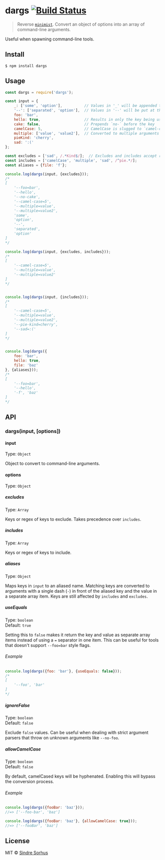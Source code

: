 # dargs [![Build Status](https://travis-ci.org/sindresorhus/dargs.svg?branch=master)](https://travis-ci.org/sindresorhus/dargs)

> Reverse [`minimist`](https://github.com/substack/minimist). Convert an object of options into an array of command-line arguments.

Useful when spawning command-line tools.


## Install

```
$ npm install dargs
```


## Usage

```js
const dargs = require('dargs');

const input = {
	_: ['some', 'option'],          // Values in '_' will be appended to the end of the generated argument list
	'--': ['separated', 'option'],  // Values in '--' will be put at the very end of the argument list after the escape option (`--`)
	foo: 'bar',
	hello: true,                    // Results in only the key being used
	cake: false,                    // Prepends `no-` before the key
	camelCase: 5,                   // CamelCase is slugged to `camel-case`
	multiple: ['value', 'value2'],  // Converted to multiple arguments
	pieKind: 'cherry',
	sad: ':('
};

const excludes = ['sad', /.*Kind$/];  // Excludes and includes accept regular expressions
const includes = ['camelCase', 'multiple', 'sad', /^pie.*/];
const aliases = {file: 'f'};

console.log(dargs(input, {excludes}));
/*
[
	'--foo=bar',
	'--hello',
	'--no-cake',
	'--camel-case=5',
	'--multiple=value',
	'--multiple=value2',
	'some',
	'option',
	'--',
	'separated',
	'option'
]
*/

console.log(dargs(input, {excludes, includes}));
/*
[
	'--camel-case=5',
	'--multiple=value',
	'--multiple=value2'
]
*/


console.log(dargs(input, {includes}));
/*
[
	'--camel-case=5',
	'--multiple=value',
	'--multiple=value2',
	'--pie-kind=cherry',
	'--sad=:('
]
*/


console.log(dargs({
	foo: 'bar',
	hello: true,
	file: 'baz'
}, {aliases}));
/*
[
	'--foo=bar',
	'--hello',
	'-f', 'baz'
]
*/
```


## API

### dargs(input, [options])

#### input

Type: `Object`

Object to convert to command-line arguments.

#### options

Type: `Object`

##### excludes

Type: `Array`

Keys or regex of keys to exclude. Takes precedence over `includes`.

##### includes

Type: `Array`

Keys or regex of keys to include.

##### aliases

Type: `Object`

Maps keys in `input` to an aliased name. Matching keys are converted to arguments with a single dash (`-`) in front of the aliased key and the value in a separate array item. Keys are still affected by `includes` and `excludes`.

##### useEquals

Type: `boolean`<br>
Default: `true`

Setting this to `false` makes it return the key and value as separate array items instead of using a `=` separator in one item. This can be useful for tools that doesn't support `--foo=bar` style flags.

###### Example

```js
console.log(dargs({foo: 'bar'}, {useEquals: false}));
/*
[
	'--foo', 'bar'
]
*/
```

##### ignoreFalse

Type: `boolean`<br>
Default: `false`

Exclude `false` values. Can be useful when dealing with strict argument parsers that throw on unknown arguments like `--no-foo`.

##### allowCamelCase

Type: `boolean`<br>
Default: `false`

By default, camelCased keys will be hyphenated. Enabling this will bypass the conversion process.

###### Example

```js
console.log(dargs({fooBar: 'baz'}));
//=> ['--foo-bar', 'baz']

console.log(dargs({fooBar: 'baz'}, {allowCamelCase: true}));
//=> ['--fooBar', 'baz']
```


## License

MIT © [Sindre Sorhus](https://sindresorhus.com)
